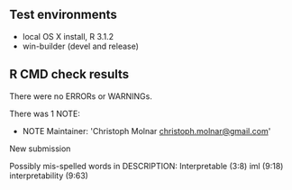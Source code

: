 ## Test environments
* local OS X install, R 3.1.2
* win-builder (devel and release)

## R CMD check results
There were no ERRORs or WARNINGs. 

There was 1 NOTE:
  
  *  NOTE
Maintainer: 'Christoph Molnar <christoph.molnar@gmail.com>'

New submission

Possibly mis-spelled words in DESCRIPTION:
  Interpretable (3:8)
  iml (9:18)
  interpretability (9:63)

